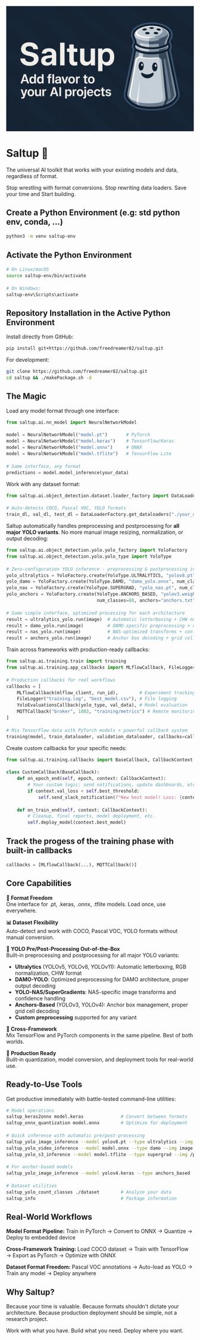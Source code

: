 <div align="center">
<img src="docs/saltup-banner.png">
</div>

# Saltup 🧂

The universal AI toolkit that works with your existing models and data, regardless of format.

Stop wrestling with format conversions. Stop rewriting data loaders. Save your time and Start building.

## Create a Python Environment (e.g: std python env, conda, ...)

```bash
python3 -m venv saltup-env
```

## Activate the Python Environment
```bash
# On Linux/macOS
source saltup-env/bin/activate  

# On Windows:
saltup-env\Scripts\activate
```

## Repository Installation in the Active Python Environment

Install directly from GitHub:
```bash
pip install git+https://github.com/freedreamer82/saltup.git
```

For development:
```bash
git clone https://github.com/freedreamer82/saltup.git
cd saltup && ./makePackage.sh -d
```

## The Magic

Load any model format through one interface:
```python
from saltup.ai.nn_model import NeuralNetworkModel

model = NeuralNetworkModel("model.pt")       # PyTorch
model = NeuralNetworkModel("model.keras")    # TensorFlow/Keras  
model = NeuralNetworkModel("model.onnx")     # ONNX
model = NeuralNetworkModel("model.tflite")   # TensorFlow Lite

# Same interface, any format
predictions = model.model_inference(your_data)
```

Work with any dataset format:
```python
from saltup.ai.object_detection.dataset.loader_factory import DataLoaderFactory

# Auto-detects COCO, Pascal VOC, YOLO formats
train_dl, val_dl, test_dl = DataLoaderFactory.get_dataloaders("./your_dataset")
```

Saltup automatically handles preprocessing and postprocessing for **all major YOLO variants**. No more manual image resizing, normalization, or output decoding:
```python
from saltup.ai.object_detection.yolo.yolo_factory import YoloFactory
from saltup.ai.object_detection.yolo.yolo_type import YoloType

# Zero-configuration YOLO inference - preprocessing & postprocessing included
yolo_ultralytics = YoloFactory.create(YoloType.ULTRALYTICS, "yolov8.pt", num_classes=80)
yolo_damo = YoloFactory.create(YoloType.DAMO, "damo_yolo.onnx", num_classes=80)
yolo_nas = YoloFactory.create(YoloType.SUPERGRAD, "yolo_nas.pt", num_classes=80)
yolo_anchors = YoloFactory.create(YoloType.ANCHORS_BASED, "yolov3.weights", 
                                  num_classes=80, anchors="anchors.txt")

# Same simple interface, optimized processing for each architecture
result = ultralytics_yolo.run(image)  # Automatic letterboxing + CHW normalization
result = damo_yolo.run(image)         # DAMO-specific preprocessing + output parsing
result = nas_yolo.run(image)          # NAS-optimized transforms + confidence handling
result = anchors_yolo.run(image)      # Anchor box decoding + grid cell processing
```

Train across frameworks with production-ready callbacks:
```python
from saltup.ai.training.train import training
from saltup.ai.training.app_callbacks import MLflowCallback, FileLogger, YoloEvaluationsCallback, MQTTCallback

# Production callbacks for real workflows
callbacks = [
    MLflowCallback(mlflow_client, run_id),        # Experiment tracking
    FileLogger("training.log", "best_model.csv"), # File logging
    YoloEvaluationsCallback(yolo_type, val_data), # Model evaluation
    MQTTCallback("broker", 1883, "training/metrics") # Remote monitoring
]

# Mix TensorFlow data with PyTorch models + powerful callback system
training(model, train_dataloader, validation_dataloader, callbacks=callbacks)
```

Create custom callbacks for your specific needs:
```python
from saltup.ai.training.callbacks import BaseCallback, CallbackContext

class CustomCallback(BaseCallback):
    def on_epoch_end(self, epoch, context: CallbackContext):
        # Your custom logic: send notifications, update dashboards, etc.
        if context.val_loss < self.best_threshold:
            self.send_slack_notification(f"New best model! Loss: {context.val_loss}")
    
    def on_train_end(self, context: CallbackContext):
        # Cleanup, final reports, model deployment, etc.
        self.deploy_model(context.best_model)
```

## Track the progess of the training phase with built-in callbacks
```python
callbacks = [MLflowCallback(...), MQTTCallback()]
```

## Core Capabilities

**🔄 Format Freedom**  
One interface for .pt, .keras, .onnx, .tflite models. Load once, use everywhere.

**📊 Dataset Flexibility**  
Auto-detect and work with COCO, Pascal VOC, YOLO formats without manual conversion.

**🎯 YOLO Pre/Post-Processing Out-of-the-Box**  
Built-in preprocessing and postprocessing for all major YOLO variants:
- **Ultralytics** (YOLOv5, YOLOv8, YOLOv11): Automatic letterboxing, RGB normalization, CHW format
- **DAMO-YOLO**: Optimized preprocessing for DAMO architecture, proper output decoding
- **YOLO-NAS/SuperGradients**: NAS-specific image transforms and confidence handling  
- **Anchors-Based** (YOLOv3, YOLOv4): Anchor box management, proper grid cell decoding
- **Custom preprocessing** supported for any variant

**🔀 Cross-Framework**  
Mix TensorFlow and PyTorch components in the same pipeline. Best of both worlds.

**🚀 Production Ready**  
Built-in quantization, model conversion, and deployment tools for real-world use.

## Ready-to-Use Tools

Get productive immediately with battle-tested command-line utilities:

```bash
# Model operations
saltup_keras2onnx model.keras              # Convert between formats
saltup_onnx_quantization model.onnx        # Optimize for deployment

# Quick inference with automatic pre/post-processing
saltup_yolo_image_inference --model yolov8.pt --type ultralytics --img image.jpg --num_class 80
saltup_yolo_video_inference --model model.onnx --type damo --img image.jpg --num_class 80
saltup_yolo_s3_inference --model model.tflite --type supergrad --img /path/to/images --num_class 80

# For anchor-based models
saltup_yolo_image_inference --model yolov4.keras --type anchors_based --img image.jpg --num_class 80 --anchors anchors.txt

# Dataset utilities
saltup_yolo_count_classes ./dataset        # Analyze your data
saltup_info                                # Package information
```

## Real-World Workflows

**Model Format Pipeline:**
Train in PyTorch → Convert to ONNX → Quantize → Deploy to embedded device

**Cross-Framework Training:**
Load COCO dataset → Train with TensorFlow → Export as PyTorch → Optimize with ONNX

**Dataset Format Freedom:**
Pascal VOC annotations → Auto-load as YOLO → Train any model → Deploy anywhere

## Why Saltup?

Because your time is valuable. Because formats shouldn't dictate your architecture. Because production deployment should be simple, not a research project.

Work with what you have. Build what you need. Deploy where you want.
